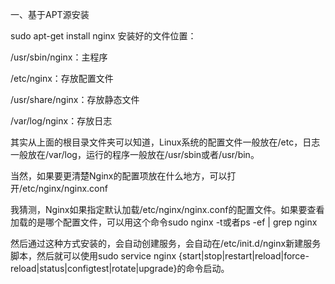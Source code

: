 一、基于APT源安装

sudo apt-get install nginx
安装好的文件位置：

/usr/sbin/nginx：主程序

/etc/nginx：存放配置文件

/usr/share/nginx：存放静态文件

/var/log/nginx：存放日志

其实从上面的根目录文件夹可以知道，Linux系统的配置文件一般放在/etc，日志一般放在/var/log，运行的程序一般放在/usr/sbin或者/usr/bin。

当然，如果要更清楚Nginx的配置项放在什么地方，可以打开/etc/nginx/nginx.conf

我猜测，Nginx如果指定默认加载/etc/nginx/nginx.conf的配置文件。如果要查看加载的是哪个配置文件，可以用这个命令sudo nginx -t或者ps -ef | grep nginx

然后通过这种方式安装的，会自动创建服务，会自动在/etc/init.d/nginx新建服务脚本，然后就可以使用sudo service nginx {start|stop|restart|reload|force-reload|status|configtest|rotate|upgrade}的命令启动。